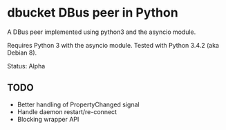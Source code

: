 dbucket DBus peer in Python
===========================

A DBus peer implemented using python3 and the asyncio module.

Requires Python 3 with the asyncio module.
Tested with Python 3.4.2 (aka Debian 8).

Status: Alpha

TODO
----

* Better handling of PropertyChanged signal
* Handle daemon restart/re-connect
* Blocking wrapper API
